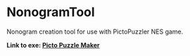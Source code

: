 # NonogramTool
 
Nonogram creation tool for use with PictoPuzzler NES game. 

**Link to exe: [Picto Puzzle Maker](PictoPuzzleMaker.exe)**
